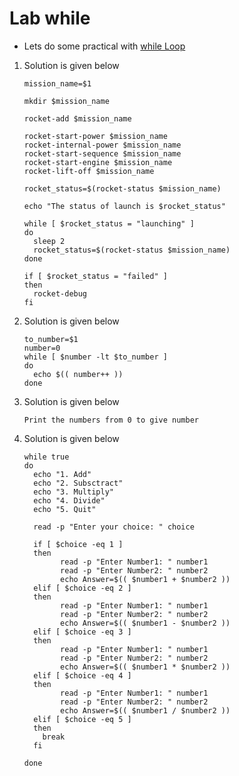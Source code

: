 # Lab while

  - Lets do some practical with [while Loop](https://kodekloud.com/topic/labs-while-loops/)

  1. Solution is given below

     <default>
    
      ```
      mission_name=$1

      mkdir $mission_name
      
      rocket-add $mission_name
      
      rocket-start-power $mission_name
      rocket-internal-power $mission_name
      rocket-start-sequence $mission_name
      rocket-start-engine $mission_name
      rocket-lift-off $mission_name
      
      rocket_status=$(rocket-status $mission_name)
      
      echo "The status of launch is $rocket_status"
      
      while [ $rocket_status = "launching" ]
      do
        sleep 2
        rocket_status=$(rocket-status $mission_name)
      done
      
      if [ $rocket_status = "failed" ]
      then
        rocket-debug
      fi
      ```

     </default>

  2. Solution is given below

     <default>
     
      ```
      to_number=$1
      number=0
      while [ $number -lt $to_number ]
      do
        echo $(( number++ ))
      done
      ```
  
     </default>

  3. Solution is given below

     <default>
 
      ```
      Print the numbers from 0 to give number
      ```
   
     </default>

  4. Solution is given below

     <default>
 
      ```
      while true
      do
        echo "1. Add"
        echo "2. Subsctract"
        echo "3. Multiply"
        echo "4. Divide"
        echo "5. Quit"
      
        read -p "Enter your choice: " choice
      
        if [ $choice -eq 1 ]
        then
              read -p "Enter Number1: " number1
              read -p "Enter Number2: " number2
              echo Answer=$(( $number1 + $number2 ))
        elif [ $choice -eq 2 ]
        then
              read -p "Enter Number1: " number1
              read -p "Enter Number2: " number2
              echo Answer=$(( $number1 - $number2 ))
        elif [ $choice -eq 3 ]
        then
              read -p "Enter Number1: " number1
              read -p "Enter Number2: " number2
              echo Answer=$(( $number1 * $number2 ))
        elif [ $choice -eq 4 ]
        then
              read -p "Enter Number1: " number1
              read -p "Enter Number2: " number2
              echo Answer=$(( $number1 / $number2 ))
        elif [ $choice -eq 5 ]
        then
          break
        fi
      
      done
      ```

     </default>